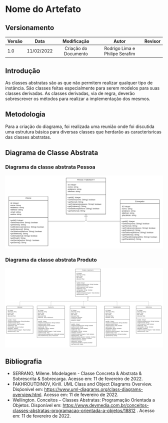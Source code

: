 # Nome do Artefato

## Versionamento

| Versão | Data       | Modificação          | Autor                        |Revisor|
| ------ | :--------: | :------------------: | :--------------------------: | :---: |
| 1.0    | 11/02/2022 | Criação do Documento | Rodrigo Lima e Philipe Serafim |   |

<!-- NÃO ESQUECER DE ADICIONAR AO "/_sidebar.md" -->

## Introdução

As classes abstratas são as que não permitem realizar qualquer tipo de instância. São classes feitas especialmente para serem modelos para suas classes derivadas. As classes derivadas, via de regra, deverão sobrescrever os métodos para realizar a implementação dos mesmos.

## Metodologia
Para a criação do diagrama, foi realizada uma reunião onde foi discutida uma estrutura básica para diversas classes que herdarão as caracterisricas das classes abstratas.

## Diagrama de Classe Abstrata
### Diagrama da classe abstrata Pessoa
![Diagrama de Classe Abstrata - Pessoa](./../../assets/images/diagrama_de_classe_abstrata_pessoa.png)

### Diagrama da classe abstrata Produto
![Diagrama de Classe Abstrata - Produto](./../../assets/images/diagrama_de_classe_abstrata_produto.png)

## Bibliografia
* SERRANO, Milene. Modelagem - Classe Concreta & Abstrata & Sobrescrita & Sobrecarga. Acesso em: 11 de fevereiro de 2022.
* FAKHROUTDINOV, Kirill. UML Class and Object Diagrams Overview. Disṕonível em: https://www.uml-diagrams.org/class-diagrams-overview.html. Acesso em: 11 de fevereiro de 2022.
* Wellington. Conceitos – Classes Abstratas: Programação Orientada a Objetos. Disponível em: https://www.devmedia.com.br/conceitos-classes-abstratas-programacao-orientada-a-objetos/18812 . Acesso em: 11 de fevereiro de 2022.